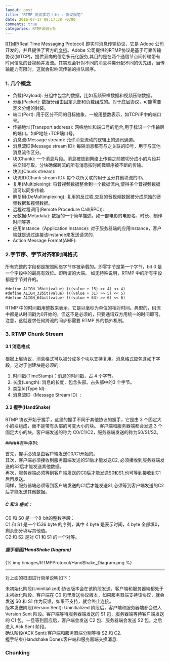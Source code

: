 ```yaml
---
layout: post
title: "RTMP 协议学习（上）: 协议规范"
date: 2016-07-17 08:17:38 -0700
comments: true
categories: RTMP源码分析
---
```


[RTMP](https://en.wikipedia.org/wiki/Real-Time_Messaging_Protocol)(Real Time Messaging Protocol) 即实时消息传输协议，它是 Adobe 公司开发的，并且提供了官方的[文档](https://www.adobe.com/devnet/rtmp.html)。Adobe 公司提供的RTMP协议是基于可靠传输协议(如TCP)，提供双向的信息多元化服务,其目的是在两个通信节点间传输带有时间信息的音视频并发流。其实现会针对不同的消息种类分配不同的优先级，当传输能力有限时，这就会影响流传输的排队顺序。
<!--more-->

### 1. 几个概念
* 负载(Payload): 分组中包含的数据，比如音频采样数据和视频压缩数据。
* 分组(Packet): 数据分组由固定头部和负载组成的。对于底层协议，可能需要定义分组的封装。
* 端口(Port): 用于区分不同的目标抽象，一般用整数表示，如TCP/IP中的端口号。
* 传输地址(Transport address): 网络地址和端口号的组合,用于标识一个传输层的端口。如IP地址+TCP端口号。
* 消息流(Message stream): 允许消息流动的逻辑上的通讯通道。
* 消息流ID(Message stream ID): 每隔消息都有与之关联的ID号，用于与其他消息流作区分。
* 块(Chunk): 一个消息片段。消息被放到网络上传输之前被切分成小的片段并被交错存取。分块确保跨流的所有消息按时间戳顺序被不断的传输。
* 块流(Chunk stream): 
* 块流ID(Chunk stream ID): 每个块所关联的用于区分其他块流的ID。
* 复用(Multiplexing): 将音视频数据整合到一个数据流内,使得多个音视频数据流可以同步传输.
* 解复用(DeMultimplexing): 复用的反过程,交互的音视频数据被分成原始的音频数据和视频数据。
* 远程过程调用(Remote Procedure Call(RPC)): 
* 元数据(Metadata): 数据的一个简单描述。如一部电影的电影名、时长、制作时间等等.
* 应用Instance（Application Instance): 对于服务器端的应用Instance，客户端就是通过连接该Instance来发送请求的.
* Action Message Format(AMF):

### 2.字节序、字节对齐和时间格式
所有完整的字段都是按照网络字节序被承载的。即零字节是第一个字节，bit 0 是一个字段中的最高有效位。即所谓的大端。
如无特殊说明，RTMP 中的所有字段都是字节对齐的。
```
#define ALIGN_16bit(value) (((value + 15) >> 4) << 4)
#define ALIGN_32bit(value) (((value + 31) >> 5) << 5)
#define ALIGN_64bit(value) (((value + 63) >> 6) << 6)
```
RTMP 中的时间戳用整数来表示，它是以毫秒为单位的相对时间。典型的，码流中都是从时间戳为0开始的，但这不是必须的，只要通讯双方用统一的时间即可。注意，这就要求任何跨流的同步都需要 RTMP 外的额外机制。

### 3. RTMP Chunk Stream

#### 3.1 消息格式

根据上层协议，消息格式可以被分成多个块以支持复用。消息格式应包含如下字段，这对于创建块是必须的:
1. 时间戳(TimeStamp)：消息的时间戳，占 4 个字节。
2. 长度(Length): 消息的长度，包含头部。占头部中的3 个字节。
3. 类型Id(Type Id): 
4. 消息流ID（Message Stream ID）:

#### 3.2 握手(HandShake)

RTMP 协议开始于握手，这里的握手不同于其他协议的握手，它是由 3 个固定大小的块组成，而不是带有头部的可变大小的块。
客户端和服务器端都会发送 3 个固定大小的块。客户端发送的称为 C0/C1/C2，服务器端发送的称为S0/S1/S2。

#####握手序列:

首先，握手必须是由客户端发送C0/C1开始的。   
其次，客户端必须接收到服务器端发送的S1后才能发送C2, 必须接收到服务器端发送的S2后才能发送其他数据。   
再次，服务器端必须等到客户端发送的C0后才能发送S0和S1,也可等到接收到C1后再发送。   
同样，服务器端必须等到客户端发送的C1后才能发送S1,必须等到客户端发送的C2后才能发送其他数据。   

##### C 和 S 格式：

C0 和 S0 是一个8-bit的整数字段：   
C1 和 S1 是一个1536 byte 的序列，其中 4 byte 是表示时间，4 byte 全部填0，剩余部分填写其他值。   
C2 和 S2 是对 C1 和 S1 的一个对等。   

##### 握手框图(HandShake Diagram)

{% img /images/RTMPProtocol/HandShake_Diagram.png %}  

----

对上面的框图进行简单说明如下：  

未初始化阶段(Uninitialized):协议版本会在该阶段发送。客户端和服务器端都处于未初始化阶段。客户端在 C0 包里发送协议版本，如果服务器端支持该协议，就会发送 S0 和 S1 作为反馈，如果不支持，就会终止连接。   
版本发送阶段(Version Sent): Uninitialized 阶段后，客户端和服务器端都会进入 Version Sent 阶段。客户端等待服务器端发送的 S1 包，服务器端等待客户端发送的 C1 包。一旦等到回应后，客户端会发送 C2 包、服务器端会发送 S2 包。之后进入 Ack Sent 阶段。      
确认阶段(ACK Sent):客户端和服务器端分别等待 S2 和 C2.      
握手结束(Handshake Done):客户端和服务器端交换消息.   

### Chunking


